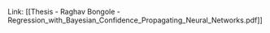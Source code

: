 Link: [[Thesis - Raghav Bongole - Regression_with_Bayesian_Confidence_Propagating_Neural_Networks.pdf]]
